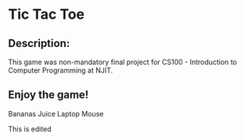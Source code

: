 <h1>Tic Tac Toe</h1>

<h2>Description:</h2>
This game was non-mandatory final project for CS100 - Introduction to Computer Programming at NJIT.

<h2>Enjoy the game!</h2>
Bananas
Juice
Laptop
Mouse







This is edited
